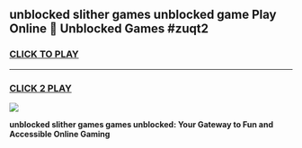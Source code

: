 
## unblocked slither games unblocked game Play Online 👋 Unblocked Games #zuqt2
<h3>
<a href="https://premium.freeplayer.one?title=unblocked_slither_games&ref=21F">CLICK TO PLAY</a></h3>
<hr>

<h3>
<a href="https://premium.freeplayer.one?title=unblocked_slither_games&ref=21F">CLICK 2 PLAY</a>
  
</h3>

<a href="https://premium.freeplayer.one?title=unblocked_slither_games&ref=21F/"><img src="https://clearcache.store/games.png"></a>


**unblocked slither games games unblocked: Your Gateway to Fun and Accessible Online Gaming**
